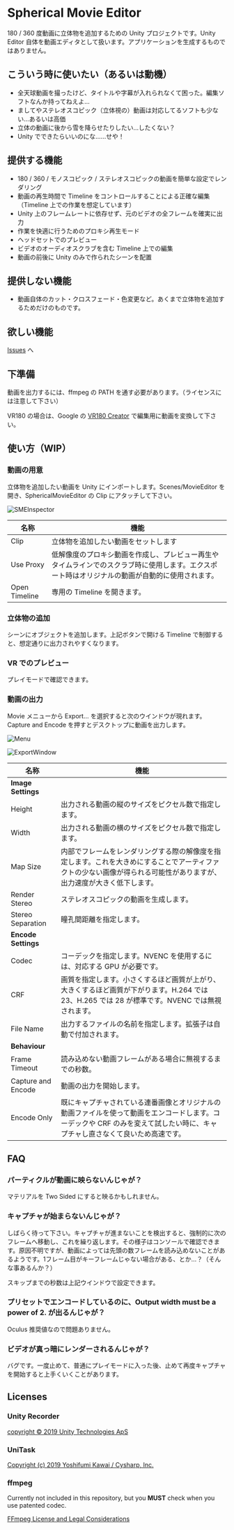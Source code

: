 # Spherical Movie Editor

180 / 360 度動画に立体物を追加するための Unity プロジェクトです。Unity Editor 自体を動画エディタとして扱います。アプリケーションを生成するものではありません。

## こういう時に使いたい（あるいは動機）

- 全天球動画を撮ったけど、タイトルや字幕が入れられなくて困った。編集ソフトなんか持ってねえよ…
- ましてやステレオスコピック（立体視の）動画は対応してるソフトも少ない…あるいは高価
- 立体の動画に後から雪を降らせたりしたい…したくない？
- Unity でできたらいいのにな……せや！

## 提供する機能

- 180 / 360 / モノスコピック / ステレオスコピックの動画を簡単な設定でレンダリング
- 動画の再生時間で Timeline をコントロールすることによる正確な編集（Timeline 上での作業を想定しています）
- Unity 上のフレームレートに依存せず、元のビデオの全フレームを確実に出力
- 作業を快適に行うためのプロキシ再生モード
- ヘッドセットでのプレビュー
- ビデオのオーディオスクラブを含む Timeline 上での編集
- 動画の前後に Unity のみで作られたシーンを配置

## 提供しない機能

- 動画自体のカット・クロスフェード・色変更など。あくまで立体物を追加するためだけのものです。

## 欲しい機能

[Issues](https://github.com/yutokun/Spherical-Movie-Editor/issues) へ

## 下準備

動画を出力するには、ffmpeg の PATH を通す必要があります。（ライセンスには注意して下さい）

VR180 の場合は、Google の [VR180 Creator](https://arvr.google.com/vr180/apps/) で編集用に動画を変換して下さい。

## 使い方（WIP）

### 動画の用意

立体物を追加したい動画を Unity にインポートします。Scenes/MovieEditor を開き、SphericalMovieEditor の Clip にアタッチして下さい。

![SMEInspector](doc/SMEInspector.png)

| 名称          | 機能                                                         |
| ------------- | ------------------------------------------------------------ |
| Clip          | 立体物を追加したい動画をセットします                         |
| Use Proxy     | 低解像度のプロキシ動画を作成し、プレビュー再生やタイムラインでのスクラブ時に使用します。エクスポート時はオリジナルの動画が自動的に使用されます。 |
| Open Timeline | 専用の Timeline を開きます。                                 |

### 立体物の追加

シーンにオブジェクトを追加します。上記ボタンで開ける Timeline で制御すると、想定通りに出力されやすくなります。

### VR でのプレビュー

プレイモードで確認できます。

### 動画の出力

Movie メニューから Export... を選択すると次のウインドウが現れます。Capture and Encode を押すとデスクトップに動画を出力します。

![Menu](doc/Menu.png)

![ExportWindow](doc/ExportWindow.png)

| 名称                | 機能                                                         |
| ------------------- | ------------------------------------------------------------ |
| **Image Settings**  |                                                              |
| Height              | 出力される動画の縦のサイズをピクセル数で指定します。         |
| Width               | 出力される動画の横のサイズをピクセル数で指定します。         |
| Map Size            | 内部でフレームをレンダリングする際の解像度を指定します。これを大きめにすることでアーティファクトの少ない画像が得られる可能性がありますが、出力速度が大きく低下します。 |
| Render Stereo       | ステレオスコピックの動画を生成します。                       |
| Stereo Separation   | 瞳孔間距離を指定します。                                     |
| **Encode Settings** |                                                              |
| Codec               | コーデックを指定します。NVENC を使用するには、対応する GPU が必要です。 |
| CRF                 | 画質を指定します。小さくするほど画質が上がり、大きくするほど画質が下がります。H.264 では 23、H.265 では 28 が標準です。NVENC では無視されます。 |
| File Name           | 出力するファイルの名前を指定します。拡張子は自動で付加されます。 |
| **Behaviour**       |                                                              |
| Frame Timeout       | 読み込めない動画フレームがある場合に無視するまでの秒数。     |
| Capture and Encode  | 動画の出力を開始します。                                     |
| Encode Only         | 既にキャプチャされている連番画像とオリジナルの動画ファイルを使って動画をエンコードします。コーデックや CRF のみを変えて試したい時に、キャプチャし直さなくて良いため高速です。 |

## FAQ

### パーティクルが動画に映らないんじゃが？

マテリアルを Two Sided にすると映るかもしれません。

### キャプチャが始まらないんじゃが？

しばらく待って下さい。キャプチャが進まないことを検出すると、強制的に次のフレームへ移動し、これを繰り返します。その様子はコンソールで確認できます。原因不明ですが、動画によっては先頭の数フレームを読み込めないことがあるようです。1フレーム目がキーフレームじゃない場合がある、とか…？（そんな事あるんか？）

スキップまでの秒数は上記ウインドウで設定できます。

### プリセットでエンコードしているのに、Output width must be a power of 2. が出るんじゃが？

Oculus 推奨値なので問題ありません。

### ビデオが真っ暗にレンダーされるんじゃが？

バグです。一度止めて、普通にプレイモードに入った後、止めて再度キャプチャを開始すると上手くいくことがあります。

## Licenses

### Unity Recorder

[copyright © 2019 Unity Technologies ApS](https://docs.unity3d.com/Packages/com.unity.recorder@2.2/license/LICENSE.html)

### UniTask

[Copyright (c) 2019 Yoshifumi Kawai / Cysharp, Inc.](https://github.com/Cysharp/UniTask/blob/master/LICENSE)

### ffmpeg

Currently not included in this repository, but you **MUST** check when you use patented codec.

[FFmpeg License and Legal Considerations](http://ffmpeg.org/legal.html)